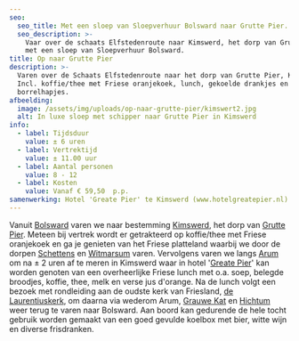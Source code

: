 ```yaml
---
seo:
  seo_title: Met een sloep van Sloepverhuur Bolsward naar Grutte Pier.
  seo_description: >-
    Vaar over de schaats Elfstedenroute naar Kimswerd, het dorp van Grutte Pier,
    met een sloep van Sloepverhuur Bolsward.
title: Op naar Grutte Pier
description: >-
  Varen over de Schaats Elfstedenroute naar het dorp van Grutte Pier, Kimswerd. 
  Incl. koffie/thee met Friese oranjekoek, lunch, gekoelde drankjes en
  borrelhapjes.
afbeelding:
  image: /assets/img/uploads/op-naar-grutte-pier/kimswert2.jpg
  alt: In luxe sloep met schipper naar Grutte Pier in Kimswerd
info:
  - label: Tijdsduur
    value: ± 6 uren
  - label: Vertrektijd
    value: ± 11.00 uur
  - label: Aantal personen
    value: 8 - 12
  - label: Kosten
    value: Vanaf € 59,50  p.p.
samenwerking: Hotel 'Greate Pier' te Kimswerd (www.hotelgreatepier.nl)
---
```


Vanuit <a target="_blank" rel="noopener" href="https://www.bolsward.nl">Bolsward</a> varen we naar bestemming <a target="_blank" rel="noopener" href="https://nl.wikipedia.org/wiki/Kimswerd">Kimswerd</a>, het dorp van <a target="_blank" rel="noopener" href="https://nl.wikipedia.org/wiki/Pier_Gerlofs_Donia">Grutte Pier</a>. Meteen bij vertrek wordt er getrakteerd op koffie/thee met Friese oranjekoek en ga je genieten van het Friese platteland waarbij we door de dorpen <a target="_blank" rel="noopener" href="https://nl.wikipedia.org/wiki/Schettens">Schettens</a> en <a target="_blank" rel="noopener" href="https://nl.wikipedia.org/wiki/Witmarsum_(Nederland)">Witmarsum</a> varen. Vervolgens varen we langs <a target="_blank" rel="noopener" href="https://nl.wikipedia.org/wiki/Arum_(plaats)">Arum</a> om na ± 2 uren af te meren in Kimswerd waar in hotel '<a target="_blank" rel="noopener" href="https://www.hotelgreatepier.nl">Greate Pier</a>' kan worden genoten van een overheerlijke Friese lunch met o.a. soep, belegde broodjes, koffie, thee, melk en verse jus d'orange. Na de lunch volgt een bezoek met rondleiding aan de oudste kerk van Friesland,&nbsp;<a target="_blank" rel="noopener" href="http://www.laurentiuskerkkimswerd.nl/home">de Laurentiuskerk</a>, om daarna via wederom Arum, <a target="_blank" rel="noopener" href="https://nl.wikipedia.org/wiki/Grauwe_Kat">Grauwe Kat</a> en <a target="_blank" rel="noopener" href="https://nl.wikipedia.org/wiki/Hichtum">Hichtum</a> weer terug te varen naar Bolsward. Aan boord kan gedurende de hele tocht gebruik worden gemaakt van een goed gevulde koelbox met bier, witte wijn en diverse frisdranken.

&nbsp;
